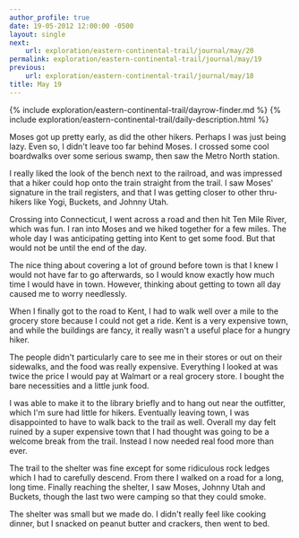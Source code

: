 ```yaml
---
author_profile: true
date: 19-05-2012 12:00:00 -0500
layout: single
next:
    url: exploration/eastern-continental-trail/journal/may/20
permalink: exploration/eastern-continental-trail/journal/may/19
previous:
    url: exploration/eastern-continental-trail/journal/may/18
title: May 19
---
```

{% include exploration/eastern-continental-trail/dayrow-finder.md %}
{% include exploration/eastern-continental-trail/daily-description.html %}

Moses got up pretty early, as did the other hikers. Perhaps I was just being lazy. Even so, I didn't leave too far behind Moses. I crossed some cool boardwalks over some serious swamp, then saw the Metro North station.

I really liked the look of the bench next to the railroad, and was impressed that a hiker could hop onto the train straight from the trail. I saw Moses' signature in the trail registers, and that I was getting closer to other thru-hikers like Yogi, Buckets, and Johnny Utah.

Crossing into Connecticut, I went across a road and then hit Ten Mile River, which was fun. I ran into Moses and we hiked together for a few miles. The whole day I was anticipating getting into Kent to get some food. But that would not be until the end of the day.

The nice thing about covering a lot of ground before town is that I knew I would not have far to go afterwards, so I would know exactly how much time I would have in town. However, thinking about getting to town all day caused me to worry needlessly.

When I finally got to the road to Kent, I had to walk well over a mile to the grocery store because I could not get a ride. Kent is a very expensive town, and while the buildings are fancy, it really wasn't a useful place for a hungry hiker.

The people didn't particularly care to see me in their stores or out on their sidewalks, and the food was really expensive. Everything I looked at was twice the price I would pay at Walmart or a real grocery store. I bought the bare necessities and a little junk food.

I was able to make it to the library briefly and to hang out near the outfitter, which I'm sure had little for hikers. Eventually leaving town, I was disappointed to have to walk back to the trail as well. Overall my day felt ruined by a super expensive town that I had thought was going to be a welcome break from the trail. Instead I now needed real food more than ever.

The trail to the shelter was fine except for some ridiculous rock ledges which I had to carefully descend. From there I walked on a road for a long, long time. Finally reaching the shelter, I saw Moses, Johnny Utah and Buckets, though the last two were camping so that they could smoke.

The shelter was small but we made do. I didn't really feel like cooking dinner, but I snacked on peanut butter and crackers, then went to bed.